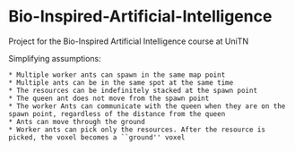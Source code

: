# Bio-Inspired-Artificial-Intelligence

Project for the Bio-Inspired Artificial Intelligence course at UniTN

Simplifying assumptions:
    
    * Multiple worker ants can spawn in the same map point
    * Multiple ants can be in the same spot at the same time
    * The resources can be indefinitely stacked at the spawn point
    * The queen ant does not move from the spawn point
    * The worker Ants can communicate with the queen when they are on the spawn point, regardless of the distance from the queen
    * Ants can move through the ground
    * Worker ants can pick only the resources. After the resource is picked, the voxel becomes a ``ground'' voxel
